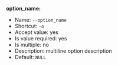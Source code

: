 **option_name:**

* Name: `--option_name`
* Shortcut: `-o`
* Accept value: yes
* Is value required: yes
* Is multiple: no
* Description: multiline
  option description
* Default: `NULL`
